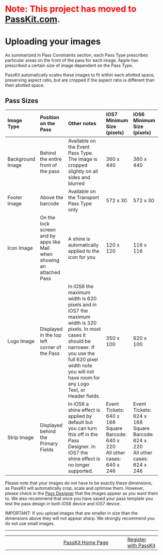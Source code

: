 # <font color='#ff0000'>Note: This project has moved to <a href='https://passkit.com/documentation/'>PassKit.com</a>.</font> #

# Uploading your images #

As summarized in Pass Constraints section, each Pass Type prescribes particular areas on the front of the pass for each image. Apple has prescribed a certain size of image dependent on the Pass Type.

PassKit automatically scales these images to fit within each allotted space, preserving aspect ratio, but are cropped if the aspect ratio is different than their allotted space.

## Pass Sizes ##

| Image Type | Position on the Pass | Other notes | iOS7 Minimum Size (pixels) | iOS6 Minimum Size (pixels) |
|:-----------|:---------------------|:------------|:---------------------------|:---------------------------|
| Background Image | Behind the entire front of the pass |Available on the Event Pass Type. The image is cropped slightly on all sides and blurred | 360 x 440                  | 360 x 440                  |
| Footer Image | Above the barcode    | Available on the Transport Pass Type only | 572 x 30                   | 572 x 30                   |
| Icon Image | On the lock screen and by apps like Mail when showing an attached Pass | A shine is automatically applied to the icon for you | 120 x 120                  | 116 x 116                  |
| Logo Image | Displayed in the top left corner of the Pass | In iOS6 the maximum width is 620 pixels and in iOS7 the maximum width is 320 pixels. In most cases it should be narrower.  If you use the full 620 pixel width note you will not have room for any Logo Text, or Header fields. | 350 x 100                  | 620 x 100                  |
| Strip Image | Displayed behind the Primary Fields | In iOS6 a shine effect is applied by default but you can turn this off in the Pass Designer. In iOS7 the shine effect is no longer supported. | Event Tickets: 640 x 168<br />Square Barcode: 640 x 220<br />All other cases: 640 x 246 | Event Tickets: 624 x 168<br />Square Barcode: 624 x 220<br />All other cases: 624 x 246 |

Please note that your images do not have to be exactly these dimensions, as PassKit will automatically crop, scale and optimise them.  However, please check in the [Pass Designer](https://create.passkit.com) that the images appear as you want them to.  We also recommend that once you have saved your pass template you test the pass design in both iOS6 device and iOS7 device.

IMPORTANT: If you upload images that are smaller in size than the dimensions above they will not appear sharp. We strongly recommend you do not use small images.


---


<table border='0'>
<blockquote><tr>
<blockquote><td width='361'></td>
<td width='353'><a href='http://PassKit.com/'>PassKit Home Page</a></td>
<td width='128'><a href='https://create.passkit.com'>Register with PassKit</a></td>
</blockquote></tr>
</table>